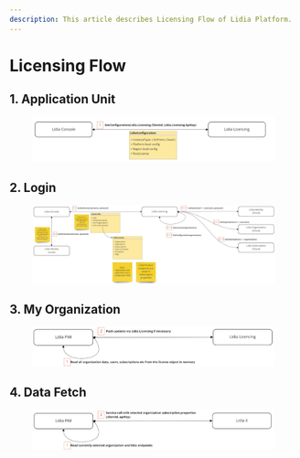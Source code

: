 ```yaml
---
description: This article describes Licensing Flow of Lidia Platform.
---
```


# Licensing Flow

## 1. Application Unit

<figure><img src="../../../.gitbook/assets/Lidia Platform - Licensing flow (4).jpg" alt=""><figcaption></figcaption></figure>

## 2. Login

<figure><img src="../../../.gitbook/assets/Lidia Platform - Licensing flow (1).jpg" alt=""><figcaption></figcaption></figure>

## 3. My Organization&#x20;

<figure><img src="../../../.gitbook/assets/Lidia Platform - Licensing flow (2).jpg" alt=""><figcaption></figcaption></figure>

## 4. Data Fetch

<figure><img src="../../../.gitbook/assets/Lidia Platform - Licensing flow (3).jpg" alt=""><figcaption></figcaption></figure>

